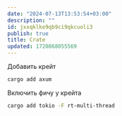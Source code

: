 ```yaml
---
date: "2024-07-13T13:53:54+03:00"
description: ""
id: jxxqklke9qb9ci9qkcuoli3
publish: true
title: Crate
updated: 1720868055569
---
```


Добавить крейт

```sh
cargo add axum
```

Включить фичу у крейта

```sh
cargo add tokio -F rt-multi-thread
```